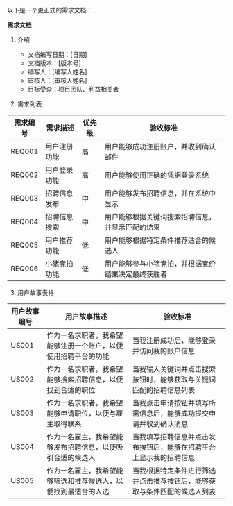 以下是一个更正式的需求文档：

**需求文档**

1. 介绍
   - 文档编写日期：[日期]
   - 文档版本：[版本号]
   - 编写人：[编写人姓名]
   - 审核人：[审核人姓名]
   - 目标受众：项目团队、利益相关者

2. 需求列表

| 需求编号 | 需求描述 | 优先级 | 验收标准 |
|---------|---------|-------|---------|
| REQ001 | 用户注册功能 | 高 | 用户能够成功注册账户，并收到确认邮件 |
| REQ002 | 用户登录功能 | 高 | 用户能够使用正确的凭据登录系统 |
| REQ003 | 招聘信息发布 | 中 | 用户能够发布招聘信息，并在系统中显示 |
| REQ004 | 招聘信息搜索 | 中 | 用户能够根据关键词搜索招聘信息，并显示匹配的结果 |
| REQ005 | 用户推荐功能 | 低 | 用户能够根据特定条件推荐适合的候选人 |
| REQ006 | 小猪竞拍功能 | 低 | 用户能够参与小猪竞拍，并根据竞价结果决定最终获胜者 |

3. 用户故事表格

| 用户故事编号 | 用户故事描述 | 验收标准 |
|-------------|-------------|---------|
| US001 | 作为一名求职者，我希望能够注册一个账户，以便使用招聘平台的功能 | 当我注册成功后，能够登录并访问我的账户信息 |
| US002 | 作为一名求职者，我希望能够搜索招聘信息，以便找到合适的职位 | 当我输入关键词并点击搜索按钮时，能够获取与关键词匹配的招聘信息列表 |
| US003 | 作为一名求职者，我希望能够申请职位，以便与雇主取得联系 | 当我点击申请按钮并填写所需信息后，能够成功提交申请并收到确认消息 |
| US004 | 作为一名雇主，我希望能够发布招聘信息，以便吸引合适的候选人 | 当我填写招聘信息并点击发布按钮后，能够在招聘平台上显示我的招聘信息 |
| US005 | 作为一名雇主，我希望能够筛选和推荐候选人，以便找到最适合的人选 | 当我根据特定条件进行筛选并点击推荐按钮后，能够获取与条件匹配的候选人列表 |

